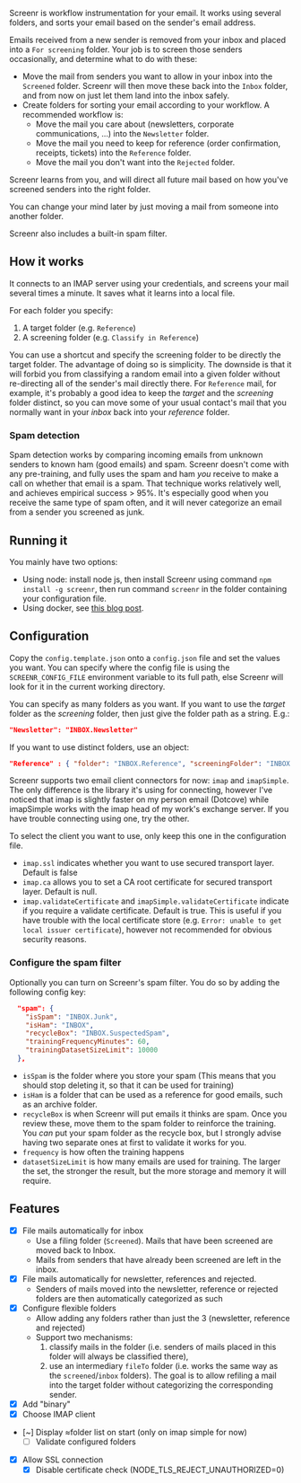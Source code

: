 Screenr is workflow instrumentation for your email. It works using several folders, and sorts your email based on the sender's email address.

Emails received from a new sender is removed from your inbox and placed into a `For screening` folder. Your job is to screen those senders occasionally, and determine what to do with these:
- Move the mail from senders you want to allow in your inbox into the `Screened` folder. Screenr will then move these back into the `Inbox` folder, and from now on just let them land into the inbox safely.
- Create folders for sorting your email according to your workflow. A recommended workflow is:
  - Move the mail you care  about (newsletters, corporate communications, ...) into the `Newsletter` folder.
  - Move the mail you need to keep for reference (order confirmation, receipts, tickets) into the `Reference` folder.
  - Move the mail you don't want into the `Rejected` folder.

Screenr learns from you, and will direct all future mail based on how you've screened senders into the right folder.

You can change your mind later by just moving a mail from someone into another folder.

Screenr also includes a built-in spam filter.

## How it works

It connects to an IMAP server using your credentials, and screens your mail several times a minute. It saves what it learns into a local file.

For each folder you specify:
1. A target folder (e.g. `Reference`)
2. A screening folder (e.g. `Classify in Reference`)

You can use a shortcut and specify the screening folder to be directly the target folder. The advantage of doing so is simplicity. The downside is that it will forbid you from classifying a random email into a given folder without re-directing all of the sender's mail directly there. For `Reference` mail, for example, it's probably a good idea to keep the _target_ and the _screening_ folder distinct, so you can move some of your usual contact's mail that you normally want in your _inbox_ back into your _reference_ folder.

### Spam detection

Spam detection works by comparing incoming emails from unknown senders to known ham (good emails) and spam. Screenr doesn't come with any pre-training, and fully uses the spam and ham _you_ receive to make a call on whether that email is a spam. That technique works relatively well, and achieves empirical success > 95%. It's especially good when you receive the same type of spam often, and it will never categorize an email from a sender you screened as junk. 

## Running it

You mainly have two options:
- Using node: install node js, then install Screenr using command `npm install -g screenr`, then run command `screenr` in the folder containing your configuration file.
- Using docker, see [this blog post](https://feval.ca/posts/screenr).

## Configuration

Copy the `config.template.json` onto a `config.json` file and set the values you want. You can specify where the config file is using the `SCREENR_CONFIG_FILE` environment variable to its full path, else Screenr will look for it in the current working directory.

You can specify as many folders as you want. If you want to use the _target_ folder as the _screening_ folder, then just give the folder path as a string. E.g.:

```json
"Newsletter": "INBOX.Newsletter"
```

If you want to use distinct folders, use an object:

```json
"Reference" : { "folder": "INBOX.Reference", "screeningFolder": "INBOX.FileIn.Reference" }
```

Screenr supports two email client connectors for now: `imap` and `imapSimple`. The only difference is the library it's using for connecting, however I've noticed that imap is slightly faster on my person email (Dotcove) while imapSimple works with the imap head of my work's exchange server. If you have trouble connecting using one, try the other.

To select the client you want to use, only keep this one in the configuration file. 

- `imap.ssl` indicates whether you want to use secured transport layer. Default is false
- `imap.ca` allows you to set a CA root certificate for secured transport layer. Default is null.
- `imap.validateCertificate` and `imapSimple.validateCertificate` indicate if you require a validate certificate. Default is true. This is useful if you have trouble with the local certificate store (e.g. `Error: unable to get local issuer certificate`), however not recommended for obvious security reasons.

### Configure the spam filter

Optionally you can turn on Screenr's spam filter. You do so by adding the following config key:

```json
  "spam": {
    "isSpam": "INBOX.Junk",
    "isHam": "INBOX",
    "recycleBox": "INBOX.SuspectedSpam",
    "trainingFrequencyMinutes": 60,
    "trainingDatasetSizeLimit": 10000
  },
```

- `isSpam` is the folder where you store your spam (This means that you should stop deleting it, so that it can be used for training)
- `isHam` is a folder that can be used as a reference for good emails, such as an archive folder.
- `recycleBox` is when Screenr will put emails it thinks are spam. Once you review these, move them to the spam folder to reinforce the training. You _can_ put your spam folder as the recycle box, but I strongly advise having two separate ones at first to validate it works for you.
- `frequency` is how often the training happens
- `datasetSizeLimit` is how many emails are used for training. The larger the set, the stronger the result, but the more storage and memory it will require.

## Features

- [x] File mails automatically for inbox
  - Use a filing folder (`Screened`). Mails that have been screened are moved back to Inbox.
  - Mails from senders that have already been screened are left in the inbox.
- [x] File mails automatically for newsletter, references and rejected.
  - Senders of mails moved into the newsletter, reference or rejected folders are then automatically categorized as such
- [x] Configure flexible folders
  - Allow adding any folders rather than just the 3 (newsletter, reference and rejected)
  - Support two mechanisms: 
    1. classify mails in the folder (i.e. senders of mails placed in this folder will always be classified there),
    2. use an intermediary `fileTo` folder (i.e. works the same way as the `screened`/`inbox` folders). The goal is to allow refiling a mail into the target folder without categorizing the corresponding sender.
- [x] Add "binary"
- [x] Choose IMAP client
- [~] Display ≈folder list on start (only on imap simple for now)
  - [ ] Validate configured folders
- [x] Allow SSL connection
  - [x] Disable certificate check (NODE_TLS_REJECT_UNAUTHORIZED=0)
